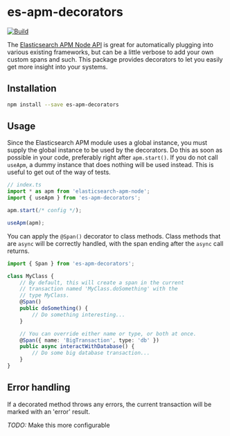 # es-apm-decorators

[![Build](https://img.shields.io/travis/Wizcorp/es-apm-decorators?style=flat-square)](https://travis-ci.org/Wizcorp/es-apm-decorators)

The [Elasticsearch APM Node API](https://www.elastic.co/guide/en/apm/agent/nodejs/current/index.html)
is great for automatically plugging into various existing
frameworks, but can be a little verbose to add your own
custom spans and such.  This package provides decorators
to let you easily get more insight into your systems.

## Installation

```bash
npm install --save es-apm-decorators
```

## Usage

Since the Elasticsearch APM module uses a global instance, you must
supply the global instance to be used by the decorators.  Do this
as soon as possible in your code, preferably right after `apm.start()`.
If you do not call `useApm`, a dummy instance that does nothing
will be used instead.  This is useful to get out of the way of tests.

```typescript
// index.ts
import * as apm from 'elasticsearch-apm-node';
import { useApm } from 'es-apm-decorators';

apm.start(/* config */);

useApm(apm);
```

You can apply the `@Span()` decorator to class methods.  Class
methods that are `async` will be correctly handled, with the span
ending after the `async` call returns.

```typescript
import { Span } from 'es-apm-decorators';

class MyClass {
	// By default, this will create a span in the current
	// transaction named 'MyClass.doSomething' with the
	// type MyClass.
	@Span()
	public doSomething() {
		// Do something interesting...
	}

	// You can override either name or type, or both at once.
	@Span({ name: 'BigTransaction', type: 'db' })
	public async interactWithDatabase() {
		// Do some big database transaction...
	}
}
```

## Error handling

If a decorated method throws any errors, the current transaction
will be marked with an 'error' result.

*TODO:* Make this more configurable

